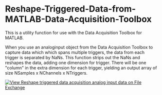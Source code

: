 # Reshape-Triggered-Data-from-MATLAB-Data-Acquisition-Toolbox
This is a utility function for use with the Data Acquisition Toolbox for MATLAB. 

When you use an analoginput object from the Data Acquisition Toolbox to capture data which which spans multiple triggers, the data from each trigger is separated by NaNs. This function strips out the NaNs and reshapes the data, adding one dimension for trigger. There will be one "column" in the extra dimension for each trigger, yielding an output array of size NSamples x NChannels x NTriggers.

[![View Reshape triggered data acquisition analog input data on File Exchange](https://www.mathworks.com/matlabcentral/images/matlab-file-exchange.svg)](https://www.mathworks.com/matlabcentral/fileexchange/2184-reshape-triggered-data-acquisition-analog-input-data)
